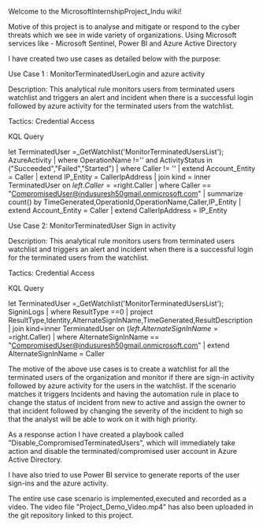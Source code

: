 Welcome to the MicrosoftInternshipProject_Indu wiki!

Motive of this project is to analyse and mitigate or respond to the cyber threats which we see in wide variety of organizations. Using Microsoft services like - Microsoft Sentinel, Power BI and Azure Active Directory

I have created two use cases as detailed below with the purpose:

Use Case 1 : MonitorTerminatedUserLogin and azure activity

Description: This analytical rule monitors users from terminated users watchlist and triggers an alert and incident when there is a successful login followed by azure activity for the terminated users from the watchlist.

Tactics: Credential Access

KQL Query

let TerminatedUser =_GetWatchlist('MonitorTerminatedUsersList'); AzureActivity | where OperationName !='' and ActivityStatus in ("Succeeded","Failed","Started") | where Caller != '' | extend Account_Entity = Caller | extend IP_Entity = CallerIpAddress | join kind = inner TerminatedUser on $left.Caller ==$right.Caller | where Caller == "CompromisedUser@indusuresh50gmail.onmicrosoft.com" | summarize count() by TimeGenerated,OperationId,OperationName,Caller,IP_Entity | extend Account_Entity = Caller | extend CallerIpAddress = IP_Entity

Use Case 2: MonitorTerminatedUser Sign in activity

Description: This analytical rule monitors users from terminated users watchlist and triggers an alert and incident when there is a successful login for the terminated users from the watchlist.

Tactics: Credential Access

KQL Query

let TerminatedUser =_GetWatchlist('MonitorTerminatedUsersList'); SigninLogs | where ResultType ==0 | project ResultType,Identity,AlternateSignInName,TimeGenerated,ResultDescription | join kind=inner TerminatedUser on ($left.AlternateSignInName ==$right.Caller) | where AlternateSignInName == "CompromisedUser@indusuresh50gmail.onmicrosoft.com" | extend AlternateSignInName = Caller

The motive of the above use cases is to create a watchlist for all the terminated users of the organization and monitor if there are sign-in activity followed by azure activity for the users in the watchlist. If the scenario matches it triggers Incidents and having the automation rule in place to change the status of incident from new to active and assign the owner to that incident followed by changing the severity of the incident to high so that the analyst will be able to work on it with high priority.

As a response action I have created a playbook called "Disable_CompromisedTerminatedUsers", which will immediately take action and disable the terminated/compromised user account in Azure Active Directory.

I have also tried to use Power BI service to generate reports of the user sign-ins and the azure activity.

The entire use case scenario is implemented,executed and recorded as a video. The video file "Project_Demo_Video.mp4" has also been uploaded in the git repository linked to this project.
